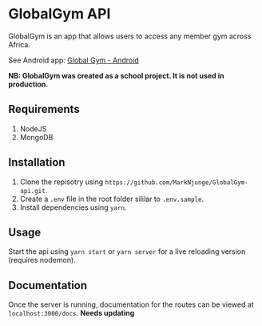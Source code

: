 # GlobalGym API

GlobalGym is an app that allows users to access any member gym across Africa.

See Android app: [Global Gym - Android](https://github.com/MarkNjunge/GlobalGym-Android)

**NB: GlobalGym was created as a school project. It is not used in production.**

## Requirements

1.  NodeJS
2.  MongoDB

## Installation

1.  Clone the repisotry using `https://github.com/MarkNjunge/GlobalGym-api.git`.
2.  Create a `.env` file in the root folder sililar to `.env.sample`.
3.  Install dependencies using `yarn`.

## Usage

Start the api using `yarn start` or `yarn server` for a live reloading version (requires nodemon).

## Documentation

Once the server is running, documentation for the routes can be viewed at `localhost:3000/docs`. **Needs updating**
